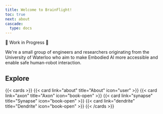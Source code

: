 ```yaml
---
title: Welcome to BrainFlight!
toc: true
next: about
cascade:
  type: docs
---
```


🚧 Work in Progress 🚧

We're a small group of engineers and researchers originating from the University of Waterloo who aim to make Embodied AI more accessible and enable safe human-robot interaction.

## Explore

{{< cards >}}
  {{< card link="about" title="About" icon="user" >}}
  {{< card link="axon" title="Axon" icon="book-open" >}}
  {{< card link="synapse" title="Synapse" icon="book-open" >}}
  {{< card link="dendrite" title="Dendrite" icon="book-open" >}}
{{< /cards >}}
